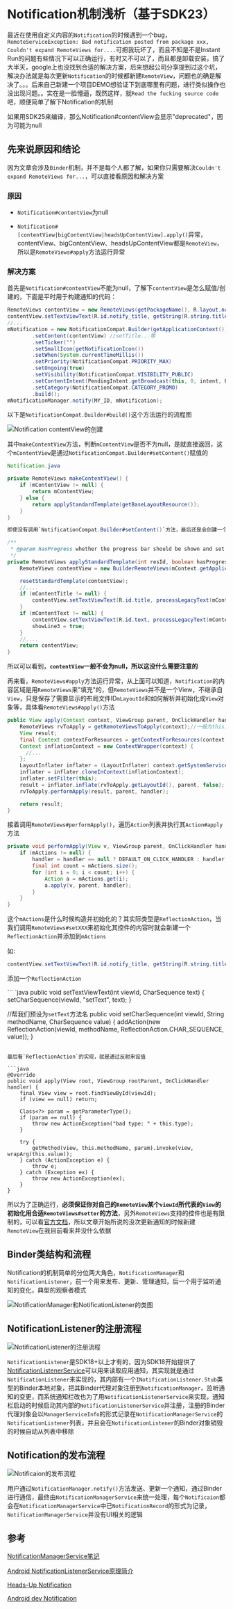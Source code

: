 # Notification机制浅析（基于SDK23）

最近在使用自定义内容的`Notification`的时候遇到一个bug，`RemoteServiceException: Bad notification posted from package xxx, Couldn't expand RemoteViews for....`可把我玩坏了，而且不知是不是Instant Run的问题有些情况下可以正确运行，有时又不可以了，而且都是卸载安装，搞了大半天，google上也没找到合适的解决方案，后来想起公司分享提到过这个坑，解决办法就是每次更新`Notification`的时候都新建`RemoteView`，问题也的确是解决了。。。后来自己新建一个项目DEMO想验证下到底哪里有问题，进行类似操作也没出现问题。。实在是一脸懵逼，既然这样，就`Read the fucking source code`吧，顺便简单了解下Notification的机制

如果用SDK25来编译，那么Notification#contentView会显示"deprecated"，因为可能为null

## 先来说原因和结论

因为文章会涉及`Binder`机制，并不是每个人都了解，如果你只需要解决`Couldn't expand RemoteViews for...`，可以直接看原因和解决方案

### 原因

- `Notification#contentView`为null

- `Notification#[contentView|bigContentView|headsUpContentView].apply()`异常，contentView、bigContentView、headsUpContentView都是`RemoteView`，所以是`RemoteViews#apply`方法运行异常

### 解决方案

首先是`Notification#contentView`不能为null，了解下`contentView`是怎么赋值/创建的，下面是平时用于构建通知的代码：

```java
RemoteViews contentView = new RemoteViews(getPackageName(), R.layout.notify); //取决于是否需要自定义显示内容
contentView.setTextViewText(R.id.notify_title, getString(R.string.title));
//...
mNotification = new NotificationCompat.Builder(getApplicationContext())
        .setContent(contentView) //setTitle...等
        .setTicker("")
        .setSmallIcon(getNotificationIcon())
        .setWhen(System.currentTimeMillis())
        .setPriority(NotificationCompat.PRIORITY_MAX)
        .setOngoing(true)
        .setVisibility(NotificationCompat.VISIBILITY_PUBLIC)
        .setContentIntent(PendingIntent.getBroadcast(this, 0, intent, PendingIntent.FLAG_UPDATE_CURRENT))
        .setCategory(NotificationCompat.CATEGORY_PROMO)
        .build();
mNotificationManager.notify(MY_ID, mNotification);
```

以下是`NotificationCompat.Builder#build()`这个方法运行的流程图

![Notification contentView的创建](https://raw.githubusercontent.com/BCsl/Accumulation/master/android/Notification%E6%98%BE%E7%A4%BA%E6%B5%81%E7%A8%8B/Notification%E7%9A%84contentView%E6%9E%84%E5%BB%BA.png)

其中`makeContentView`方法，判断`mContentView`是否不为null，是就直接返回，这个`mContentView`是通过`NotificationCompat.Builder#setContent()`赋值的

```java
Notification.java

private RemoteViews makeContentView() {
    if (mContentView != null) {
        return mContentView;
    } else {
        return applyStandardTemplate(getBaseLayoutResource());
    }
}

即使没有调用`NotificationCompat.Builder#setContent()`方法，最后还是会创建一个新的指定样式的`RemoteViews`并返回

/**
 * @param hasProgress whether the progress bar should be shown and set
 */
private RemoteViews applyStandardTemplate(int resId, boolean hasProgress) {
    RemoteViews contentView = new BuilderRemoteViews(mContext.getApplicationInfo(), resId);

    resetStandardTemplate(contentView);
    //....
    if (mContentTitle != null) {
        contentView.setTextViewText(R.id.title, processLegacyText(mContentTitle));
    }
    if (mContentText != null) {
        contentView.setTextViewText(R.id.text, processLegacyText(mContentText));
        showLine3 = true;
    }
    //....
    return contentView;
}
```

所以可以看到，**`contentView`一般不会为null，所以这没什么需要注意的**

再来看，`RemoteViews#apply`方法运行异常，从上面可以知道，`Notification`的内容区域是用`RemoteViews`来"填充"的，但`RemoteViews`并不是一个View，不继承自`View`，只是保存了需要显示的布局文件ID`mLayoutId`和如何解析并初始化成`View`对象等，具体看`RemoteViews#apply()`方法

```java
public View apply(Context context, ViewGroup parent, OnClickHandler handler) {
    RemoteViews rvToApply = getRemoteViewsToApply(context);//一般为this，除非你指定横屏或竖屏时候的样式
    View result;
    final Context contextForResources = getContextForResources(context);
    Context inflationContext = new ContextWrapper(context) {
      //...
    };
    LayoutInflater inflater = (LayoutInflater) context.getSystemService(Context.LAYOUT_INFLATER_SERVICE);
    inflater = inflater.cloneInContext(inflationContext);
    inflater.setFilter(this);
    result = inflater.inflate(rvToApply.getLayoutId(), parent, false);
    rvToApply.performApply(result, parent, handler);

    return result;
}
```

接着调用`RemoteViews#performApply()`，遍历`Action`列表并执行其`Action#apply`方法

```java
private void performApply(View v, ViewGroup parent, OnClickHandler handler) {
    if (mActions != null) {
        handler = handler == null ? DEFAULT_ON_CLICK_HANDLER : handler;
        final int count = mActions.size();
        for (int i = 0; i < count; i++) {
            Action a = mActions.get(i);
            a.apply(v, parent, handler);
        }
    }
}
```

这个`mActions`是什么时候构造并初始化的？其实际类型是`ReflectionAction`，当我们调用`RemoteViews#setXXX`来初始化其控件的内容时就会新建一个`ReflectionAction`并添加到`mActions`

如:

```java
contentView.setTextViewText(R.id.notify_title, getString(R.string.title));
```

添加一个`ReflectionAction`

``` `java
public void setTextViewText(int viewId, CharSequence text) {
    setCharSequence(viewId, "setText", text);
}

//帮我们预设为`setText`方法名
public void setCharSequence(int viewId, String methodName, CharSequence value) {
    addAction(new ReflectionAction(viewId, methodName, ReflectionAction.CHAR_SEQUENCE, value));
}
```

最后看`ReflectionAction`的实现，就是通过反射来设值

```java
@Override
public void apply(View root, ViewGroup rootParent, OnClickHandler handler) {
    final View view = root.findViewById(viewId);
    if (view == null) return;

    Class<?> param = getParameterType();
    if (param == null) {
        throw new ActionException("bad type: " + this.type);
    }

    try {
        getMethod(view, this.methodName, param).invoke(view, wrapArg(this.value));
    } catch (ActionException e) {
        throw e;
    } catch (Exception ex) {
        throw new ActionException(ex);
    }
}
```

所以为了正确运行，**必须保证你对自己的`RemoteView`某个`viewId`所代表的`View`的初始化用合适`RemoteViews#setter`的方法**，另外`RemoteViews`支持的控件也是有限制的，可以看[官方文档](https://developer.android.com/guide/topics/appwidgets/index.html)，所以文章开始所说的没次更新通知的时候新建`RemoteView`在我目前看来并没什么依据

## Binder类结构和流程

Notification的机制简单的分位两大角色，`NotificationManager`和`NotificationListener`，前一个用来发布、更新、管理通知，后一个用于监听通知的变化，典型的观察者模式

![NotificationManager和NotificationListener的类图](https://raw.githubusercontent.com/BCsl/Accumulation/master/android/Notification%E6%98%BE%E7%A4%BA%E6%B5%81%E7%A8%8B/NotificationManager%E5%92%8CNotificationListener%E7%9A%84Binder%E7%B1%BB%E5%9B%BE.png)

## NotificationListener的注册流程

![NotificationListener的注册流程](https://raw.githubusercontent.com/BCsl/Accumulation/master/android/Notification%E6%98%BE%E7%A4%BA%E6%B5%81%E7%A8%8B/NotificationListener%E7%9A%84%E6%B3%A8%E5%86%8C%E6%B5%81%E7%A8%8B.png)

`NotificationListener`是SDK18+以上才有的，因为SDK18开始提供了[NotificationListenerService](https://developer.android.com/reference/android/service/notification/NotificationListenerService.html)可以用来读取应用通知，其实现就是通过`NotificationListener`来实现的，其内部有一个`INotificationListener.Stub`类型的Binder本地对象，把其Binder代理对象注册到`NotificationManager`，监听通知的变更，而系统通知栏改也为了用`NotificationListenerService`来实现，通知栏启动的时候启动其内部的`NotificationListenerService`并注册，注册的Binder代理对象会以`ManagerServiceInfo`的形式记录在`NotificationManagerService`的`NotificationListener`列表，并且会在`NotificationListener`的Binder对象销毁的时候自动从列表中移除

## Notification的发布流程

![Notificaion的发布流程](https://raw.githubusercontent.com/BCsl/Accumulation/master/android/Notification%E6%98%BE%E7%A4%BA%E6%B5%81%E7%A8%8B/Notificaion%E7%9A%84%E5%8F%91%E5%B8%83%E6%B5%81%E7%A8%8B.png)

用户通过`NotificationManager.notify()`方法发送、更新一个通知，通过Binder进行通信，最终由`NotificationManagerService`来统一处理，每个`Notificaion`都会在`NotificationManagerService`中已`NotificationRecord`的形式为记录，`NotificationManagerService`并没有UI相关的逻辑

## 参考

[NotificationManagerService笔记](http://blog.csdn.net/guoqifa29/article/details/44133905)

[Android NotificationListenerService原理简介](http://blog.csdn.net/yueqian_scut/article/details/51417547)

[Heads-Up Notification](http://blog.csdn.net/wds1181977/article/details/49783787)

[Android dev Notification](https://developer.android.com/guide/topics/ui/notifiers/notifications.html)
